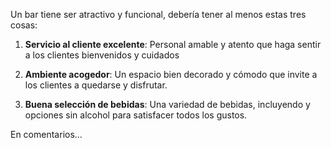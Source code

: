 Un bar tiene ser atractivo y funcional, debería tener al menos estas tres cosas:

1. **Servicio al cliente excelente**: Personal amable y atento que haga sentir a los clientes bienvenidos y cuidados

2. **Ambiente acogedor**: Un espacio bien decorado y cómodo que invite a los clientes a quedarse y disfrutar.

3. **Buena selección de bebidas**: Una variedad de bebidas, incluyendo y opciones sin alcohol para satisfacer todos los gustos.

En comentarios...
